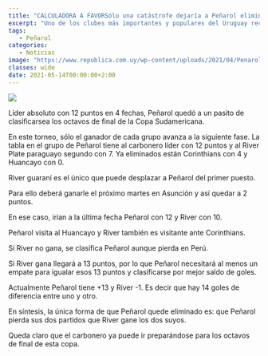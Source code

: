 ```yaml
---
title: "CALCULADORA A FAVORSólo una catástrofe dejaría a Peñarol eliminado de la Sudamericana"
excerpt: "Uno de los clubes más importantes y populares del Uruguay recibe un nuevo aniversario de aquel día de 1899 en que todo comenzó."
tags:
   - Peñarol
categories:
   - Noticias
image: "https://www.republica.com.uy/wp-content/uploads/2021/04/Penarol-8.jpg"
classes: wide
date: 2021-05-14T00:00:00+2:00
---
```



<img src="https://www.republica.com.uy/wp-content/uploads/2021/04/Penarol-8.jpg">


Líder absoluto con 12 puntos en 4 fechas, Peñarol quedó a un pasito de clasificarsea los octavos de final de la Copa Sudamericana.


En este torneo, sólo el ganador de cada grupo avanza a la siguiente fase. La tabla en el grupo de Peñarol tiene al carbonero líder con 12 puntos y al River Plate paraguayo segundo con 7. Ya eliminados están Corinthians con 4 y Huancayo con 0.


River guaraní es el único que puede desplazar a Peñarol del primer puesto.


Para ello deberá ganarle el próximo martes en Asunción y así quedar a 2 puntos.


En ese caso, irían a la última fecha Peñarol con 12 y River con 10.


Peñarol visita al Huancayo y River también es visitante ante Corinthians.


Si River no gana, se clasifica Peñarol aunque pierda en Perú.


Si River gana llegará a 13 puntos, por lo que Peñarol necesitará al menos un empate para igualar esos 13 puntos y clasificarse por mejor saldo de goles.


Actualmente Peñarol tiene +13 y River -1. Es decir que hay 14 goles de diferencia entre uno y otro.


En síntesis, la única forma de que Peñarol quede eliminado es: que Peñarol pierda sus dos partidos que River gane los dos suyos.


Queda claro que el carbonero ya puede ir preparándose para los octavos de final de esta copa.


